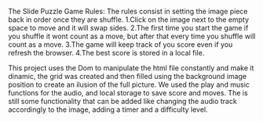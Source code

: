 The Slide Puzzle Game
Rules:
The rules consist in setting the image piece back in order once they are shuffle.
1.Click on the image next to the empty space to move and it will swap sides.
2.The first time you start the game if you shuffle it wont count as a move, but after that every time you shuffle will
count as a move.
3.The game will keep track of you score even if you refresh the browser.
4.The best score is stored in a local file.

This project uses the Dom to manipulate the html file constantly and make it dinamic, the grid
was created and then filled using the background image position to create an ilusion of the full picture.
We used the play and music functions for the audio, and local storage to save score and moves.
The is still some functionality that can be added like changing the audio track accordingly to the image,
adding a timer and a difficulty level.
